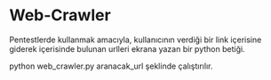 # Web-Crawler
Pentestlerde kullanmak amacıyla, kullanıcının verdiği bir link içerisine giderek içerisinde bulunan urlleri ekrana yazan bir python betiği.

python web_crawler.py aranacak_url şeklinde çalıştırılır.
